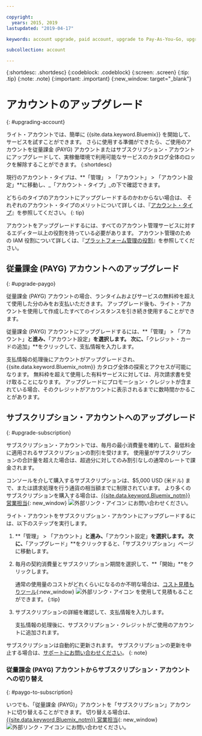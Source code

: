 ```yaml
---

copyright:
  years: 2015, 2019
lastupdated: "2019-04-17"

keywords: account upgrade, paid account, upgrade to Pay-As-You-Go, upgrade to Subscription, upgrade my account

subcollection: account

---
```


{:shortdesc: .shortdesc}
{:codeblock: .codeblock}
{:screen: .screen}
{:tip: .tip}
{:note: .note}
{:important: .important}
{:new_window: target="_blank"}

# アカウントのアップグレード
{: #upgrading-account}

ライト・アカウントでは、簡単に {{site.data.keyword.Bluemix}} を開始して、サービスを試すことができます。 さらに使用する準備ができたら、ご使用のアカウントを従量課金 (PAYG) アカウントまたはサブスクリプション・アカウントにアップグレードして、実稼働環境で利用可能なサービスのカタログ全体のロックを解除することができます。
{:shortdesc}

現行のアカウント・タイプは、**「管理」 > 「アカウント」 > 「アカウント設定」**に移動し、_「アカウント・タイプ」_の下で確認できます。

どちらのタイプのアカウントにアップグレードするのかわからない場合は、 それぞれのアカウント・タイプのメリットについて詳しくは、『[アカウント・タイプ](/docs/account?topic=account-accounts)』を参照してください。
{: tip}

アカウントをアップグレードするには、すべてのアカウント管理サービスに対するエディター以上の役割を持っている必要があります。 アカウント管理のための IAM 役割について詳しくは、『[プラットフォーム管理の役割](/docs/iam?topic=iam-userroles#platformroles)』を参照してください。

## 従量課金 (PAYG) アカウントへのアップグレード
{: #upgrade-paygo}

従量課金 (PAYG) アカウントの場合、ランタイムおよびサービスの無料枠を超えて使用した分のみをお支払いただきます。 アップグレード後も、ライト・アカウントを使用して作成したすべてのインスタンスを引き続き使用することができます。

従量課金 (PAYG) アカウントにアップグレードするには、**「管理」 > 「アカウント」**と進み、**「アカウント設定」**を選択します。 次に、**「クレジット・カードの追加」**をクリックして、支払情報を入力します。

支払情報の処理後にアカウントがアップグレードされ、{{site.data.keyword.Bluemix_notm}} カタログ全体の探索とアクセスが可能になります。 無料枠を超えて使用した有料サービスに対しては、月次請求書を受け取ることになります。 アップグレードにプロモーション・クレジットが含まれている場合、そのクレジットがアカウントに表示されるまでに数時間かかることがあります。

## サブスクリプション・アカウントへのアップグレード
{: #upgrade-subscription}

サブスクリプション・アカウントでは、毎月の最小消費量を確約して、最低料金に適用されるサブスクリプションの割引を受けます。 使用量がサブスクリプションの合計量を超えた場合は、超過分に対してのみ割引なしの通常のレートで課金されます。

コンソールを介して購入するサブスクリプションは、$5,000 USD (米ドル) まで、または請求処理を行う通貨の相当額までに制限されています。 より多くのサブスクリプションを購入する場合は、[{{site.data.keyword.Bluemix_notm}} 営業担当](https://www.ibm.com/cloud-computing/bluemix/contact-us){: new_window} ![外部リンク・アイコン](../icons/launch-glyph.svg) にお問い合わせください。

ライト・アカウントをサブスクリプション・アカウントにアップグレードするには、以下のステップを実行します。
1. **「管理」 > 「アカウント」**と進み、**「アカウント設定」**を選択します。 次に、**「アップグレード」**をクリックすると、「サブスクリプション」ページに移動します。
1. 毎月の契約消費量とサブスクリプション期間を選択して、**「開始」**をクリックします。

   通常の使用量のコストがどれくらいになるのか不明な場合は、[コスト見積もりツール](https://{DomainName}/estimator/review){:new_window} ![外部リンク・アイコン](../icons/launch-glyph.svg "外部リンク・アイコン") を使用して見積もることができます。
   {:tip}
1. サブスクリプションの詳細を確認して、支払情報を入力します。

   支払情報の処理後に、サブスクリプション・クレジットがご使用のアカウントに追加されます。

サブスクリプションは自動的に更新されます。 サブスクリプションの更新を中止する場合は、[サポートにお問い合わせください](https://{DomainName}/unifiedsupport/supportcenter)。
{: note}

### 従量課金 (PAYG) アカウントからサブスクリプション・アカウントへの切り替え
{: #paygo-to-subscription}

いつでも、「従量課金 (PAYG)」アカウントを「サブスクリプション」アカウントに切り替えることができます。 切り替える場合は、[{{site.data.keyword.Bluemix_notm}} 営業担当](https://www.ibm.com/cloud-computing/bluemix/contact-us){: new_window} ![外部リンク・アイコン](../icons/launch-glyph.svg) にお問い合わせください。
